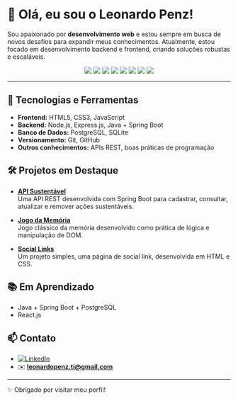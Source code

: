 # 👋 Olá, eu sou o Leonardo Penz!

Sou apaixonado por **desenvolvimento web** e estou sempre em busca de novos desafios para expandir meus conhecimentos. Atualmente, estou focado em desenvolvimento backend e frontend, criando soluções robustas e escaláveis.

<div align="center">
  <img src="https://img.shields.io/badge/JavaScript-F7DF1E?style=for-the-badge&logo=javascript&logoColor=black"/>
  <img src="https://img.shields.io/badge/Node.js-339933?style=for-the-badge&logo=nodedotjs&logoColor=white"/>
  <img src="https://img.shields.io/badge/Express.js-000000?style=for-the-badge&logo=express&logoColor=white"/>
  <img src="https://img.shields.io/badge/Java-007396?style=for-the-badge&logo=java&logoColor=white"/>
  <img src="https://img.shields.io/badge/Spring_Boot-6DB33F?style=for-the-badge&logo=springboot&logoColor=white"/>
  <img src="https://img.shields.io/badge/PostgreSQL-4169E1?style=for-the-badge&logo=postgresql&logoColor=white"/>
  <img src="https://img.shields.io/badge/SQLite-003B57?style=for-the-badge&logo=sqlite&logoColor=white"/>
  <img src="https://img.shields.io/badge/Git-F05032?style=for-the-badge&logo=git&logoColor=white"/>
</div>

---

## 🚀 Tecnologias e Ferramentas

- **Frontend:** HTML5, CSS3, JavaScript
- **Backend:** Node.js, Express.js, Java + Spring Boot
- **Banco de Dados:** PostgreSQL, SQLite
- **Versionamento:** Git, GitHub
- **Outros conhecimentos:** APIs REST, boas práticas de programação

## 🛠️ Projetos em Destaque

- [**API Sustentável**](https://github.com/leonardopenz/api-sustentavel)  
  Uma API REST desenvolvida com Spring Boot para cadastrar, consultar, atualizar e remover ações sustentáveis.

- [**Jogo da Memória**](https://github.com/leonardopenz/jogo-da-memoria)  
  Jogo clássico da memória desenvolvido como prática de lógica e manipulação de DOM.

- [**Social Links**](https://github.com/leonardopenz/social-links)  
  Um projeto simples, uma página de social link, desenvolvida em HTML e CSS.

## 📚 Em Aprendizado

- Java + Spring Boot + PostgreSQL
- React.js


## 📫 Contato

- [![LinkedIn](https://img.shields.io/badge/LinkedIn-0077B5?style=for-the-badge&logo=linkedin&logoColor=white)](https://www.linkedin.com/in/leonardo-penz/)
- ✉️ **leonardopenz.ti@gmail.com**

---

✨ Obrigado por visitar meu perfil!
